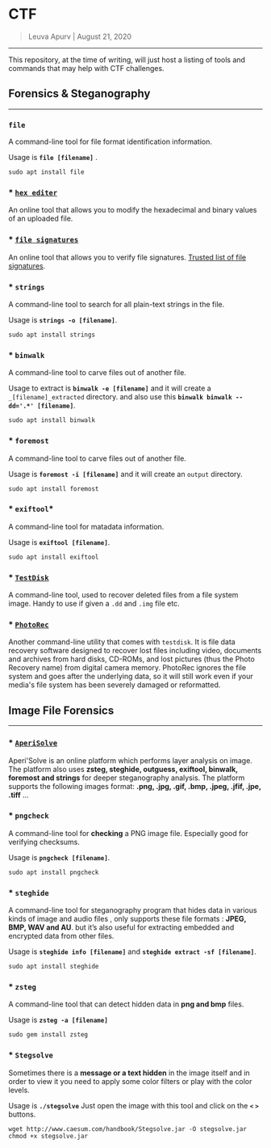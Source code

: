 # CTF

> Leuva Apurv  |  August 21, 2020

--------------------------

This repository, at the time of writing, will just host a listing of tools and commands that may help with CTF challenges.


## Forensics & Steganography
-----------------------------

### `file`

A command-line tool for file format identification information. 

Usage is **`file [filename]`** .

 ```
 sudo apt install file
 ```

### * **[`hex editer`](hexed.it)**

An online tool that allows you to modify the hexadecimal and binary values of an uploaded file.
  
### * **[`file signatures`](https://www.filesignatures.net/index.php?page=all)**

An online tool that allows you to verify file signatures. [Trusted list of file signatures](https://en.wikipedia.org/wiki/List_of_file_signatures).

### * **`strings`**

A command-line tool to search for all plain-text strings in the file.
	
Usage is **`strings -o [filename]`**.

```
sudo apt install strings
```

### * **`binwalk`**

A command-line tool to carve files out of another file. 
	
Usage to extract is **`binwalk -e [filename]`** and it will create a `_[filename]_extracted` directory. and also use this **`binwalk binwalk --dd='.*' [filename]`**.

``` 
sudo apt install binwalk
```

### * **`foremost`**

A command-line tool to carve files out of another file.
		
Usage is **`foremost -i [filename]`** and it will create an `output` directory.

```
sudo apt install foremost
```

### * **`exiftool`***

A command-line tool for matadata information. 

Usage is **`exiftool [filename]`**.

```
sudo apt install exiftool
```

### * **[`TestDisk`](https://www.cgsecurity.org/wiki/TestDisk)**

A command-line tool, used to recover deleted files from a file system image. Handy to use if given a `.dd` and `.img` file etc.
	
### * **[`PhotoRec`](https://www.cgsecurity.org/wiki/PhotoRec)**

Another command-line utility that comes with `testdisk`. It is file data recovery software designed to recover lost files including video, documents and archives from hard disks, CD-ROMs, and lost pictures (thus the Photo Recovery name) from digital camera memory. PhotoRec ignores the file system and goes after the underlying data, so it will still work even if your media's file system has been severely damaged or reformatted. 
	

## Image File Forensics
--------------------

### * **[`AperiSolve`](https://aperisolve.fr/)**
	
Aperi'Solve is an online platform which performs layer analysis on image. The platform also uses **zsteg, steghide, outguess, exiftool, binwalk, foremost and strings** for deeper steganography analysis. The platform supports the following images format: **.png, .jpg, .gif, .bmp, .jpeg, .jfif, .jpe, .tiff** ...

### * **`pngcheck`**

A command-line tool for **checking** a PNG image file. Especially good for verifying checksums.
	
Usage is **`pngcheck [filename]`**.
```
sudo apt install pngcheck
```

### * **`steghide`**
	
A command-line tool for steganography program that hides data in various kinds of image and audio files , only supports these file formats : **JPEG, BMP, WAV and AU**. but it’s also useful for extracting embedded and encrypted data from other files.
	
Usage is **`steghide info [filename]`**
and **`steghide extract -sf [filename]`**.	
```
sudo apt install steghide
```
	
### * **`zsteg`**

A command-line tool that can detect hidden data in **png and bmp** files.
	
Usage is **`zsteg -a [filename]`**
```
sudo gem install zsteg
```

### * **`Stegsolve`**
	
Sometimes there is a **message or a text hidden** in the image itself and in order to view it you need to apply some color filters or play with the color levels. 
	
Usage is **`./stegsolve`**
Just open the image with this tool and click on the  **`<`  `>`** buttons.
```
wget http://www.caesum.com/handbook/Stegsolve.jar -O stegsolve.jar
chmod +x stegsolve.jar
```

